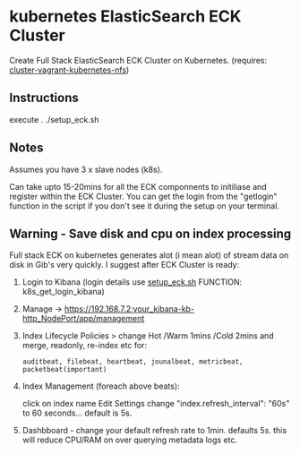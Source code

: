 # kubernetes ElasticSearch ECK Cluster

Create Full Stack ElasticSearch ECK Cluster on Kubernetes. 
(requires: [cluster-vagrant-kubernetes-nfs](https://github.com/karlring-devops/cluster-vagrant-kubernetes-nfs))

## Instructions

execute  . ./setup_eck.sh

## Notes

Assumes you have 3 x slave nodes (k8s).

Can take upto 15-20mins for all the ECK componnents to initiliase and register within the ECK Cluster.  You can get the login from the "getlogin" function in the script if you don't see it during the setup on your terminal.

## Warning - Save disk and cpu on index processing

Full stack ECK on kubernetes generates alot (i mean alot) of stream data on disk in Gib's very quickly.  I suggest after ECK Cluster is ready:

   1) Login to Kibana       (login details use [setup_eck.sh](https://github.com/karlring-devops/kubernetes-eck/blob/main/setup_eck.sh) FUNCTION: k8s_get_login_kibana)
   2) Manage -> https://192.168.7.2:your_kibana-kb-http_NodePort/app/management 
   3) Index Lifecycle Policies > change Hot /Warm 1mins /Cold 2mins and merge, readonly, re-index etc for:
  
          auditbeat, filebeat, heartbeat, jounalbeat, metricbeat, packetbeat(important)
   
  4) Index Management (foreach above beats):
  
      click on index name
      Edit Settings
      change "index.refresh_interval": "60s" to 60 seconds... default is 5s.
  
  5) Dashbboard - change your default refresh rate to 1min. defaults 5s. this will reduce CPU/RAM on over querying metadata logs etc.
  
  
